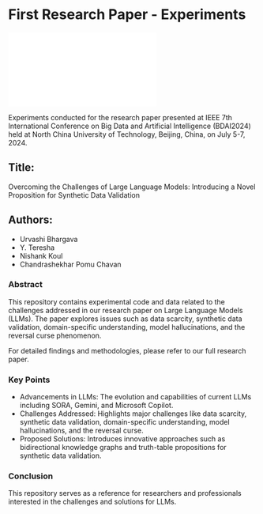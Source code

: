 # First Research Paper - Experiments

![Certificate Image](certificate.pdf)

Experiments conducted for the research paper presented at IEEE 7th International Conference on Big Data and Artificial Intelligence (BDAI2024) held at North China University of Technology, Beijing, China, on July 5-7, 2024.

## Title:
Overcoming the Challenges of Large Language Models: Introducing a Novel Proposition for Synthetic Data Validation

## Authors:
- Urvashi Bhargava
- Y. Teresha
- Nishank Koul
- Chandrashekhar Pomu Chavan

### Abstract
This repository contains experimental code and data related to the challenges addressed in our research paper on Large Language Models (LLMs). The paper explores issues such as data scarcity, synthetic data validation, domain-specific understanding, model hallucinations, and the reversal curse phenomenon.

For detailed findings and methodologies, please refer to our full research paper.

### Key Points
- Advancements in LLMs: The evolution and capabilities of current LLMs including SORA, Gemini, and Microsoft Copilot.
- Challenges Addressed: Highlights major challenges like data scarcity, synthetic data validation, domain-specific understanding, model hallucinations, and the reversal curse.
- Proposed Solutions: Introduces innovative approaches such as bidirectional knowledge graphs and truth-table propositions for synthetic data validation.

### Conclusion
This repository serves as a reference for researchers and professionals interested in the challenges and solutions for LLMs.
